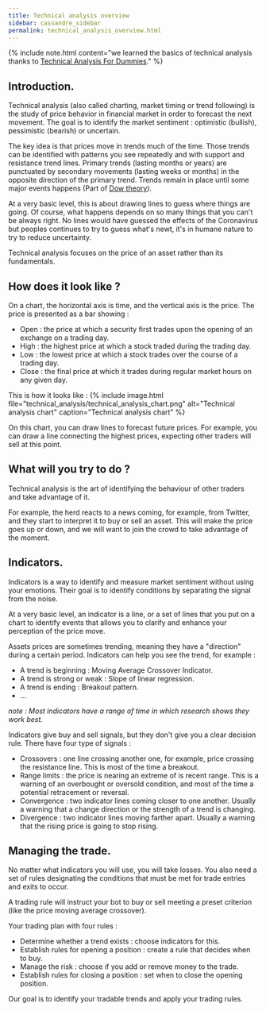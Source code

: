 ```yaml
---
title: Technical analysis overview
sidebar: cassandre_sidebar
permalink: technical_analysis_overview.html
---
```


{% include note.html content="we learned the basics of technical analysis thanks to [Technical Analysis For Dummies](https://amzn.to/38TWaQm)." %}

## Introduction.

Technical analysis (also called charting, market timing or trend following) is the study of price behavior in financial market in order to forecast the next movement. The goal is to identify the market sentiment : optimistic (bullish), pessimistic (bearish) or uncertain.

The key idea is that prices move in trends much of the time. Those trends can be identified with patterns you see repeatedly and with support and resistance trend lines. Primary trends (lasting months or years) are punctuated by secondary movements (lasting weeks or months) in the opposite direction of the primary trend. Trends remain in place until some major events happens (Part of [Dow theory](https://en.wikipedia.org/wiki/Dow_theory)). 

At a very basic level, this is about drawing lines to guess where things are going. Of course, what happens depends on so many things that you can't be always right. No lines would have guessed the effects of the Coronavirus but peoples continues to try to guess what's newt, it's in humane nature to try to reduce uncertainty.

Technical analysis focuses on the price of an asset rather than its fundamentals.

## How does it look like ?

On a chart, the horizontal axis is time, and the vertical axis is the price. The price is presented as a bar showing :
  * Open : the price at which a security first trades upon the opening of an exchange on a trading day.
  * High : the highest price at which a stock traded during the trading day.
  * Low : the lowest price at which a stock trades over the course of a trading day.
  * Close : the final price at which it trades during regular market hours on any given day.
  
This is how it looks like :
{% include image.html file="technical_analysis/technical_analysis_chart.png" alt="Technical analysis chart" caption="Technical analysis chart" %}

On this chart, you can draw lines to forecast future prices. For example, you can draw a line connecting the highest prices, expecting other traders will sell at this point.

## What will you try to do ?

Technical analysis is the art of identifying the behaviour of other traders and take advantage of it.

For example, the herd reacts to a news coming, for example, from Twitter, and they start to interpret it to buy or sell an asset. This will make the price goes up or down, and we will want to join the crowd to take advantage of the moment.

## Indicators.

Indicators is a way to identify and measure market sentiment without using your emotions. Their goal is to identify conditions by separating the signal from the noise.

At a very basic level, an indicator is a line, or a set of lines that you put on a chart to identify events that allows you to clarify and enhance your perception of the price move.

Assets prices are sometimes trending, meaning they have a "direction" during a certain period. Indicators can help you see the trend, for example : 
  * A trend is beginning : Moving Average Crossover Indicator.
  * A trend is strong or weak : Slope of linear regression.
  * A trend is ending : Breakout pattern.
  * ...

_note : Most indicators have a range of time in which research shows they work best._ 

Indicators give buy and sell signals, but they don't give you a clear decision rule. There have four type of signals : 
  * Crossovers : one line crossing another one, for example, price crossing the resistance line. This is most of the time a breakout.
  * Range limits : the price is nearing an extreme of is recent range. This is a warning of an overbought or oversold condition, and most of the time a potential retracement or reversal.
  * Convergence : two indicator lines coming closer to one another. Usually a warning that a change direction or the strength of a trend is changing.
  * Divergence : two indicator lines moving farther apart. Usually a warning that the rising price is going to stop rising.

## Managing the trade.

No matter what indicators you will use, you will take losses. You also need a set of rules designating the conditions that must be met for trade entries and exits to occur.

A trading rule will instruct your bot to buy or sell meeting a preset criterion (like the price moving average crossover).

Your trading plan with four rules : 
  * Determine whether a trend exists : choose indicators for this.
  * Establish rules for opening a position : create a rule that decides when to buy.
  * Manage the risk : choose if you add or remove money to the trade.
  * Establish rules for closing a position : set when to close the opening position.

Our goal is to identify your tradable trends and apply your trading rules.

